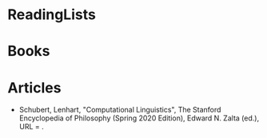 # ReadingLists

# Books

# Articles
<ul>
  <li>Schubert, Lenhart, "Computational Linguistics", The Stanford Encyclopedia of Philosophy (Spring 2020 Edition), 
Edward N. Zalta (ed.), URL = <https://plato.stanford.edu/archives/spr2020/entries/computational-linguistics/>.
</ul>

